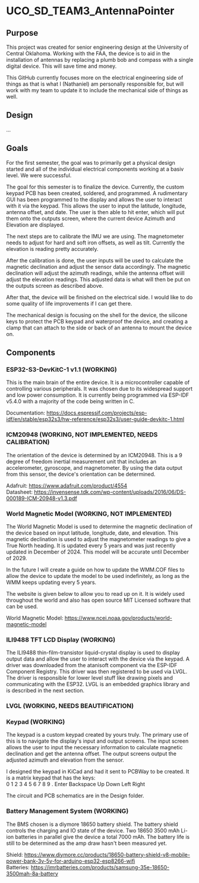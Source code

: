 ﻿# UCO_SD_TEAM3_AntennaPointer

## Purpose
  This project was created for senior engineering design at the University of Central Oklahoma.
  Working with the FAA, the device is to aid in the installation of antennas by replacing
  a plumb bob and compass with a single digital device. This will save time and money.

  This GitHub currently focuses more on the electrical engineering side of things as that is what
  I (Nathaniel) am personally responsible for, but will work with my team to update it to include the mechanical side
  of things as well.

## Design
  ...

## Goals
  For the first semester, the goal was to primarily get a physical design started and all of the individual electrical components working 
  at a basiv level. We were successful.

  The goal for this semester is to finalize the device. Currently, the custom keypad PCB has been created, soldered, and programmed.
  A rudimentary GUI has been programmed to the display and allows the user to interact with it via the keypad. This allows
  the user to input the latitude, longitude, antenna offset, and date. The user is then able to hit enter, which will
  put them onto the outputs screen, where the current device Azimuth and Elevation are displayed.

  The next steps are to calibrate the IMU we are using. The magnetometer needs to adjust for hard and soft iron offsets, as well
  as tilt. Currently the elevation is reading pretty accurately.

  After the calibration is done, the user inputs will be used to calculate the magnetic declination and adjust the sensor data
  accordingly. The magnetic declination will adjust the azimuth readings, while the antenna offset wiill adjust the elevation readings.
  This adjusted data is what will then be put on the outputs screen as described above.

  After that, the device will be finished on the electrical side. I would like to do some quality of life improvements if I can get there.

  The mechanical design is focusing on the shell for the device, the silicone keys to protect the PCB keypad and waterproof the device,
  and creating a clamp that can attach to the side or back of an antenna to mount the device on.
  
## Components
### ESP32-S3-DevKitC-1 v1.1 (WORKING)
  This is the main brain of the entire device. It is a microcontroller capable of controlling
  various peripherals. It was chosen due to its widespread support and low power consumption.
  It is currently being programmed via ESP-IDF v5.4.0 with a majority of the code being written in C.

  Documentation:
  https://docs.espressif.com/projects/esp-idf/en/stable/esp32s3/hw-reference/esp32s3/user-guide-devkitc-1.html

### ICM20948 (WORKING, NOT IMPLEMENTED, NEEDS CALIBRATION)
  The orientation of the device is determined by an ICM20948. This is a 9 degree of freedom inertial
  measurement unit that includes an accelerometer, gyroscope, and magnetometer. By using the data
  output from this sensor, the device's orientation can be determined.

  Adafruit:
  https://www.adafruit.com/product/4554
  <br />
  Datasheet:
  https://invensense.tdk.com/wp-content/uploads/2016/06/DS-000189-ICM-20948-v1.3.pdf

### World Magnetic Model (WORKING, NOT IMPLEMENTED)
  The World Magnetic Model is used to determine the magnetic declination of the device based on
  input latitude, longitude, date, and elevation. This magnetic declination is used to adjust the
  magnetometer readings to give a True North heading. It is updated every 5 years and was just recently
  updated in December of 2024. This model will be accurate until December of 2029.

  In the future I will create a guide on how to update the WMM.COF files to allow the device to update
  the model to be used indefinitely, as long as the WMM keeps updating every 5 years.

  The website is given below to allow you to read up on it. It is widely used throughout the world
  and also has open source MIT Licensed software that can be used.

  World Magnetic Model:
  https://www.ncei.noaa.gov/products/world-magnetic-model

### ILI9488 TFT LCD Display (WORKING)
  The ILI9488 thin-film-transistor liquid-crystal display is used to display output data and allow
  the user to interact with the device via the keypad. A driver was downloaded from the atanisoft
  component via the ESP-IDF Component Registry. This driver was then registered to be used via LVGL.
  The driver is responsible for lower level stuff like drawing pixels and communicating with the ESP32.
  LVGL is an embedded graphics library and is described in the next section.

### LVGL (WORKING, NEEDS BEAUTIFICATION)


### Keypad (WORKING)
  The keypad is a custom keypad created by yours truly. The primary use of this is to navigate the 
  display's input and output screens. The input screen allows the user to input the necessary information 
  to calculate magnetic declination and get the antenna offset. The output screens output the adjusted azimuth
  and elevation from the sensor.

  I designed the keypad in KiCad and had it sent to PCBWay to be created. It is a matrix keypad that has the keys:
  <br />
  0 1 2 3 4 5 6 7 8 9 . Enter Backspace Up Down Left Right

  The circuit and PCB schematics are in the Design folder. 


### Battery Management System (WORKING)
  The BMS chosen is a diymore 18650 battery shield. The battery shield controls the charging and
  IO state of the device. Two 18650 3500 mAh Li-ion batteries in parallel give the device a total
  7000 mAh. The battery life is still to be determined as the amp draw hasn't been measured yet.

  Shield:
  https://www.diymore.cc/products/18650-battery-shield-v8-mobile-power-bank-3v-5v-for-arduino-esp32-esp8266-wifi
  <br />
  Batteries:
  https://imrbatteries.com/products/samsung-35e-18650-3500mah-8a-battery


